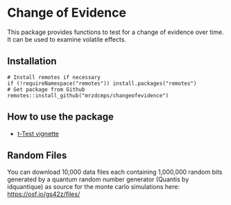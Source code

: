 # Change of Evidence
This package provides functions to test for a change of evidence over time. It can be used to examine volatile effects.

  ## Installation
    # Install remotes if necessary
    if (!requireNamespace("remotes")) install.packages("remotes")
    # Get package from Github
    remotes::install_github("mrzdcmps/changeofevidence")
    
  ## How to use the package
  * [t-Test vignette](https://mrzdcmps.github.io/vignette-t-test-html.html)
  
  ## Random Files
  
  You can download 10,000 data files each containing 1,000,000 random bits generated by a quantum random number generator (Quantis by idquantique) as source for the monte carlo simulations here:
  https://osf.io/gs42z/files/
